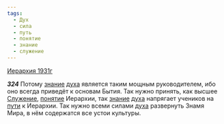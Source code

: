 ```yaml
---
tags:
  - Дух
  - сила
  - путь
  - понятие
  - знание
  - служение
---
```


[Иерархия 1931г](/agni/1931)

___324___
Потому [знание](/tag/#знание) [духа](/tag/#Дух) является таким мощным руководителем, ибо оно всегда приведёт к основам Бытия. Так нужно принять, как высшее [Служение](/tag/#служение), [понятие](/tag/#понятие) Иерархии, так [знание](/tag/#знание) [духа](/tag/#Дух) напрягает учеников на [пути](/tag/#путь) к Иерархии. Так нужно всеми силами [духа](/tag/#Дух) развернуть Знамя Мира, в нём содержатся все устои культуры.   

